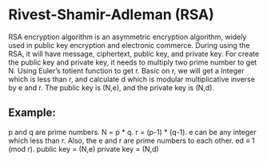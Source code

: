 # Rivest-Shamir-Adleman (RSA)
RSA encryption algorithm is an asymmetric encryption algorithm, widely used in public key encryption and electronic commerce. During using the RSA, it will have message, ciphertext, public key, and private key. For create the public key and private key, it needs to multiply two prime number to get N. Using Euler’s totient function to get r. Basic on r, we will get a Integer which is less than r, and calculate d which is modular multiplicative inverse by e and r. The public key is (N,e), and the private key is (N,d).

## Example:
p and q are prime numbers.
N = p * q.
r = (p-1) * (q-1).
e can be any integer which less than r. Also, the e and r are prime numbers to each other.
ed ≡ 1 (mod r).
public key = (N,e)
private key = (N,d)